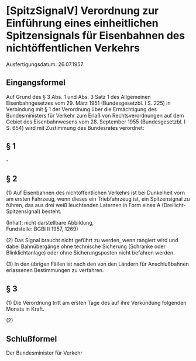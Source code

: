 # [SpitzSignalV] Verordnung zur Einführung eines einheitlichen Spitzensignals für Eisenbahnen des nichtöffentlichen Verkehrs

Ausfertigungsdatum: 26.07.1957

 

## Eingangsformel

Auf Grund des § 3 Abs. 1 und Abs. 3 Satz 1 des Allgemeinen Eisenbahngesetzes vom 29. März 1951 (Bundesgesetzbl. I S. 225) in Verbindung mit § 1 der Verordnung über die Ermächtigung des Bundesministers für Verkehr zum Erlaß von Rechtsverordnungen auf dem Gebiet des Eisenbahnwesens vom 28. September 1955 (Bundesgesetzbl. I S. 654) wird mit Zustimmung des Bundesrates verordnet:


## § 1

\-


## § 2

(1) Auf Eisenbahnen des nichtöffentlichen Verkehrs ist bei Dunkelheit vorn am ersten Fahrzeug, wenn dieses ein Triebfahrzeug ist, ein Spitzensignal zu führen, das aus drei weiß leuchtenden Laternen in Form eines A (Dreilicht-Spitzensignal) besteht.

(Inhalt: nicht darstellbare Abbildung,  
Fundstelle: BGBl II 1957, 1269)

(2) Das Signal braucht nicht geführt zu werden, wenn rangiert wird und dabei Bahnübergänge ohne technische Sicherung (Schranke oder Blinklichtanlage) oder ohne Sicherungsposten nicht befahren werden.

(3) In den übrigen Fällen ist nach den von den Ländern für Anschlußbahnen erlassenen Bestimmungen zu verfahren.


## § 3

(1) Die Verordnung tritt am ersten Tage des auf ihre Verkündung folgenden Monats in Kraft.

(2)


## Schlußformel

Der Bundesminister für Verkehr
